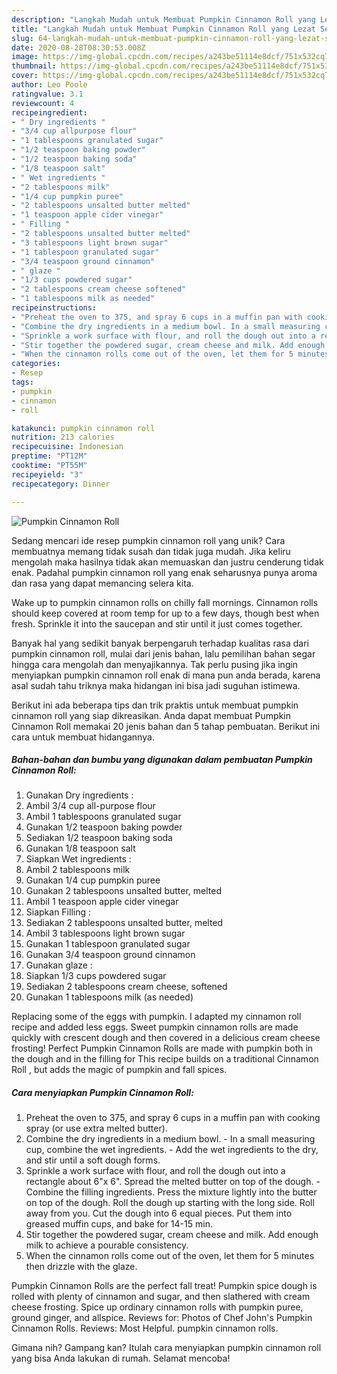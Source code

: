 ```yaml
---
description: "Langkah Mudah untuk Membuat Pumpkin Cinnamon Roll yang Lezat Sekali"
title: "Langkah Mudah untuk Membuat Pumpkin Cinnamon Roll yang Lezat Sekali"
slug: 64-langkah-mudah-untuk-membuat-pumpkin-cinnamon-roll-yang-lezat-sekali
date: 2020-08-28T08:30:53.008Z
image: https://img-global.cpcdn.com/recipes/a243be51114e8dcf/751x532cq70/pumpkin-cinnamon-roll-recipe-main-photo.jpg
thumbnail: https://img-global.cpcdn.com/recipes/a243be51114e8dcf/751x532cq70/pumpkin-cinnamon-roll-recipe-main-photo.jpg
cover: https://img-global.cpcdn.com/recipes/a243be51114e8dcf/751x532cq70/pumpkin-cinnamon-roll-recipe-main-photo.jpg
author: Leo Poole
ratingvalue: 3.1
reviewcount: 4
recipeingredient:
- " Dry ingredients "
- "3/4 cup allpurpose flour"
- "1 tablespoons granulated sugar"
- "1/2 teaspoon baking powder"
- "1/2 teaspoon baking soda"
- "1/8 teaspoon salt"
- " Wet ingredients "
- "2 tablespoons milk"
- "1/4 cup pumpkin puree"
- "2 tablespoons unsalted butter melted"
- "1 teaspoon apple cider vinegar"
- " Filling "
- "2 tablespoons unsalted butter melted"
- "3 tablespoons light brown sugar"
- "1 tablespoon granulated sugar"
- "3/4 teaspoon ground cinnamon"
- " glaze "
- "1/3 cups powdered sugar"
- "2 tablespoons cream cheese softened"
- "1 tablespoons milk as needed"
recipeinstructions:
- "Preheat the oven to 375, and spray 6 cups in a muffin pan with cooking spray (or use extra melted butter)."
- "Combine the dry ingredients in a medium bowl. In a small measuring cup, combine the wet ingredients. Add the wet ingredients to the dry, and stir until a soft dough forms."
- "Sprinkle a work surface with flour, and roll the dough out into a rectangle about 6&#34;x 6&#34;. Spread the melted butter on top of the dough. Combine the filling ingredients. Press the mixture lightly into the butter on top of the dough. Roll the dough up starting with the long side. Roll away from you. Cut the dough into 6 equal pieces. Put them into greased muffin cups, and bake for 14-15 min."
- "Stir together the powdered sugar, cream cheese and milk. Add enough milk to achieve a pourable consistency."
- "When the cinnamon rolls come out of the oven, let them for 5 minutes then drizzle with the glaze."
categories:
- Resep
tags:
- pumpkin
- cinnamon
- roll

katakunci: pumpkin cinnamon roll 
nutrition: 213 calories
recipecuisine: Indonesian
preptime: "PT12M"
cooktime: "PT55M"
recipeyield: "3"
recipecategory: Dinner

---
```



![Pumpkin Cinnamon Roll](https://img-global.cpcdn.com/recipes/a243be51114e8dcf/751x532cq70/pumpkin-cinnamon-roll-recipe-main-photo.jpg)

Sedang mencari ide resep pumpkin cinnamon roll yang unik? Cara membuatnya memang tidak susah dan tidak juga mudah. Jika keliru mengolah maka hasilnya tidak akan memuaskan dan justru cenderung tidak enak. Padahal pumpkin cinnamon roll yang enak seharusnya punya aroma dan rasa yang dapat memancing selera kita.

Wake up to pumpkin cinnamon rolls on chilly fall mornings. Cinnamon rolls should keep covered at room temp for up to a few days, though best when fresh. Sprinkle it into the saucepan and stir until it just comes together.

Banyak hal yang sedikit banyak berpengaruh terhadap kualitas rasa dari pumpkin cinnamon roll, mulai dari jenis bahan, lalu pemilihan bahan segar hingga cara mengolah dan menyajikannya. Tak perlu pusing jika ingin menyiapkan pumpkin cinnamon roll enak di mana pun anda berada, karena asal sudah tahu triknya maka hidangan ini bisa jadi suguhan istimewa.


Berikut ini ada beberapa tips dan trik praktis untuk membuat pumpkin cinnamon roll yang siap dikreasikan. Anda dapat membuat Pumpkin Cinnamon Roll memakai 20 jenis bahan dan 5 tahap pembuatan. Berikut ini cara untuk membuat hidangannya.

<!--inarticleads1-->

##### Bahan-bahan dan bumbu yang digunakan dalam pembuatan Pumpkin Cinnamon Roll:

1. Gunakan  Dry ingredients :
1. Ambil 3/4 cup all-purpose flour
1. Ambil 1 tablespoons granulated sugar
1. Gunakan 1/2 teaspoon baking powder
1. Sediakan 1/2 teaspoon baking soda
1. Gunakan 1/8 teaspoon salt
1. Siapkan  Wet ingredients :
1. Ambil 2 tablespoons milk
1. Gunakan 1/4 cup pumpkin puree
1. Gunakan 2 tablespoons unsalted butter, melted
1. Ambil 1 teaspoon apple cider vinegar
1. Siapkan  Filling :
1. Sediakan 2 tablespoons unsalted butter, melted
1. Ambil 3 tablespoons light brown sugar
1. Gunakan 1 tablespoon granulated sugar
1. Gunakan 3/4 teaspoon ground cinnamon
1. Gunakan  glaze :
1. Siapkan 1/3 cups powdered sugar
1. Sediakan 2 tablespoons cream cheese, softened
1. Gunakan 1 tablespoons milk (as needed)


Replacing some of the eggs with pumpkin. I adapted my cinnamon roll recipe and added less eggs. Sweet pumpkin cinnamon rolls are made quickly with crescent dough and then covered in a delicious cream cheese frosting! Perfect Pumpkin Cinnamon Rolls are made with pumpkin both in the dough and in the filling for This recipe builds on a traditional Cinnamon Roll , but adds the magic of pumpkin and fall spices. 

<!--inarticleads2-->

##### Cara menyiapkan Pumpkin Cinnamon Roll:

1. Preheat the oven to 375, and spray 6 cups in a muffin pan with cooking spray (or use extra melted butter).
1. Combine the dry ingredients in a medium bowl. - In a small measuring cup, combine the wet ingredients. - Add the wet ingredients to the dry, and stir until a soft dough forms.
1. Sprinkle a work surface with flour, and roll the dough out into a rectangle about 6&#34;x 6&#34;. Spread the melted butter on top of the dough. - Combine the filling ingredients. Press the mixture lightly into the butter on top of the dough. Roll the dough up starting with the long side. Roll away from you. Cut the dough into 6 equal pieces. Put them into greased muffin cups, and bake for 14-15 min.
1. Stir together the powdered sugar, cream cheese and milk. Add enough milk to achieve a pourable consistency.
1. When the cinnamon rolls come out of the oven, let them for 5 minutes then drizzle with the glaze.


Pumpkin Cinnamon Rolls are the perfect fall treat! Pumpkin spice dough is rolled with plenty of cinnamon and sugar, and then slathered with cream cheese frosting. Spice up ordinary cinnamon rolls with pumpkin puree, ground ginger, and allspice. Reviews for: Photos of Chef John&#39;s Pumpkin Cinnamon Rolls. Reviews: Most Helpful. pumpkin cinnamon rolls. 

Gimana nih? Gampang kan? Itulah cara menyiapkan pumpkin cinnamon roll yang bisa Anda lakukan di rumah. Selamat mencoba!
